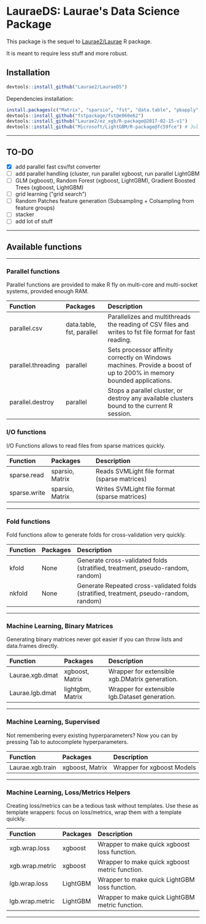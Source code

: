 # LauraeDS: Laurae's Data Science Package

This package is the sequel to [Laurae2/Laurae](https://github.com/Laurae2/Laurae) R package.

It is meant to require less stuff and more robust.

## Installation

```r
devtools::install_github("Laurae2/LauraeDS")
```

Dependencies installation:

```r
install.packages(c("Matrix", "sparsio", "fst", "data.table", "pbapply", "parallel"))
devtools::install_github("fstpackage/fst@e060e62")
devtools::install_github("Laurae2/ez_xgb/R-package@2017-02-15-v1")
devtools::install_github("Microsoft/LightGBM/R-package@fc59fce") # Jul 14 2017, v2.0.4

```

---

## TO-DO

* [x] add parallel fast csv/fst converter
* [ ] add parallel handling (cluster, run parallel xgboost, run parallel LightGBM
* [ ] GLM (xgboost), Random Forest (xgboost, LightGBM), Gradient Boosted Trees (xgboost, LightGBM)
* [ ] grid learning ("grid search")
* [ ] Random Patches feature generation (Subsampling + Colsampling from feature groups)
* [ ] stacker
* [ ] add lot of stuff

---

## Available functions

---

### Parallel functions

Parallel functions are provided to make R fly on multi-core and multi-socket systems, provided enough RAM.

| Function | Packages | Description |
| :--- | :--- | :--- |
| parallel.csv | data.table, fst, parallel | Parallelizes and multithreads the reading of CSV files and writes to fst file format for fast reading. |
| parallel.threading | parallel | Sets processor affinity correctly on Windows machines. Provide a boost of up to 200% in memory bounded applications. |
| parallel.destroy | parallel | Stops a parallel cluster, or destroy any available clusters bound to the current R session. |


### I/O functions

I/O Functions allows to read files from sparse matrices quickly.

| Function | Packages | Description |
| :--- | :--- | :--- |
| sparse.read | sparsio, Matrix | Reads SVMLight file format (sparse matrices) |
| sparse.write | sparsio, Matrix | Writes SVMLight file format (sparse matrices) |

---

### Fold functions

Fold functions allow to generate folds for cross-validation very quickly.

| Function | Packages | Description |
| :--- | :--- | :--- |
| kfold | None | Generate cross-validated folds (stratified, treatment, pseudo-random, random) |
| nkfold | None | Generate Repeated cross-validated folds (stratified, treatment, pseudo-random, random) |

---

### Machine Learning, Binary Matrices

Generating binary matrices never got easier if you can throw lists and data.frames directly.

| Function | Packages | Description |
| :--- | :--- | :--- |
| Laurae.xgb.dmat | xgboost, Matrix | Wrapper for extensible xgb.DMatrix generation. |
| Laurae.lgb.dmat | lightgbm, Matrix | Wrapper for extensible lgb.Dataset generation. |

---

### Machine Learning, Supervised

Not remembering every existing hyperparameters? Now you can by pressing Tab to autocomplete hyperparameters.

| Function | Packages | Description |
| :--- | :--- | :--- |
| Laurae.xgb.train | xgboost, Matrix | Wrapper for xgboost Models |

---

### Machine Learning, Loss/Metrics Helpers

Creating loss/metrics can be a tedious task without templates. Use these as template wrappers: focus on loss/metrics, wrap them with a template quickly.

| Function | Packages | Description |
| :--- | :--- | :--- |
| xgb.wrap.loss | xgboost | Wrapper to make quick xgboost loss function. |
| xgb.wrap.metric | xgboost | Wrapper to make quick xgboost metric function. |
| lgb.wrap.loss | LightGBM | Wrapper to make quick LightGBM loss function. |
| lgb.wrap.metric | LightGBM | Wrapper to make quick LightGBM metric function. |

---


